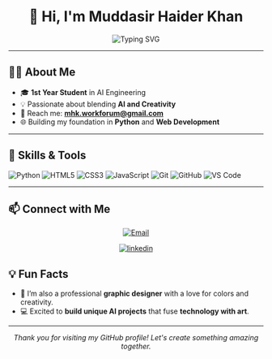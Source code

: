 <h1 align="center">👋 Hi, I'm Muddasir Haider Khan</h1>

<p align="center">
    <img src="https://readme-typing-svg.herokuapp.com?font=Fira+Code&size=25&pause=1000&color=F7DC6F&center=true&vCenter=true&width=500&lines=Python+Developer;First+Year+Student;Passionate+about+AI+%26+Creativity" alt="Typing SVG">
</p>

---

<h2>👨‍💻 About Me</h2>

- 🎓 **1st Year Student** in AI Engineering  
- 💡 Passionate about blending **AI and Creativity**  
- 📧 Reach me: **[mhk.workforum@gmail.com](mailto:mhk.workforum@gmail.com)**  
- 🌐 Building my foundation in **Python** and **Web Development**  

---

<h2>🚀 Skills & Tools</h2>

![Python](https://img.shields.io/badge/-Python-3776AB?logo=python&logoColor=white&style=flat)
![HTML5](https://img.shields.io/badge/-HTML5-E34F26?logo=html5&logoColor=white&style=flat)
![CSS3](https://img.shields.io/badge/-CSS3-1572B6?logo=css3&logoColor=white&style=flat)
![JavaScript](https://img.shields.io/badge/-JavaScript-F7DF1E?logo=javascript&logoColor=black&style=flat)
![Git](https://img.shields.io/badge/-Git-F05032?logo=git&logoColor=white&style=flat)
![GitHub](https://img.shields.io/badge/-GitHub-181717?logo=github&logoColor=white&style=flat)
![VS Code](https://img.shields.io/badge/-VS%20Code-007ACC?logo=visual-studio-code&logoColor=white&style=flat)

---


<h2>📫 Connect with Me</h2>

<p align="center">
    <a href="mailto:mhk.workforum@gmail.com">
        <img src="https://img.shields.io/badge/Email-D14836?style=for-the-badge&logo=gmail&logoColor=white" alt="Email">
    </a> 
<p align="center">
    <a href="https://www.linkedin.com/in/muddasir-haider-khan-281515299/">
        <img src="https://img.shields.io/badge/Linkedin-D14836?style=for-the-badge&logo=linkedin&logoColor=white" alt="linkedin">
    </a>

<h2>💡 Fun Facts</h2>

- 🎨 I’m also a professional **graphic designer** with a love for colors and creativity.
- 💻 Excited to **build unique AI projects** that fuse **technology with art**.

---

<p align="center">
    <em>Thank you for visiting my GitHub profile! Let's create something amazing together.</em>
</p>
